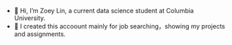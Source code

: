 - 👋 Hi, I’m Zoey Lin, a current data science student at Columbia University.
- 👀 I created this accoount mainly for job searching，showing my projects and assignments.

<!---
ZoeyLin722/ZoeyLin722 is a ✨ special ✨ repository because its `README.md` (this file) appears on your GitHub profile.
You can click the Preview link to take a look at your changes.
--->
